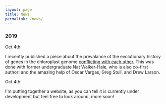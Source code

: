 ```yaml
---
layout: page
title: News
permalink: /news/
---
```

### 2019

Oct 4th

I recently published a piece about the prevalance of the evolutionary history of genes in the chloroplast genome [conflicting with each other](https://peerj.com/articles/7747/). This was done with former undergraduate Nat Walker-Hale, who is also co-first author! and the amazing help of Oscar Vargas, Greg Stull, and Drew Larson.

Oct 4th

I'm putting together a website, as you can tell it is currently under development but feel free to look around, more soon!


